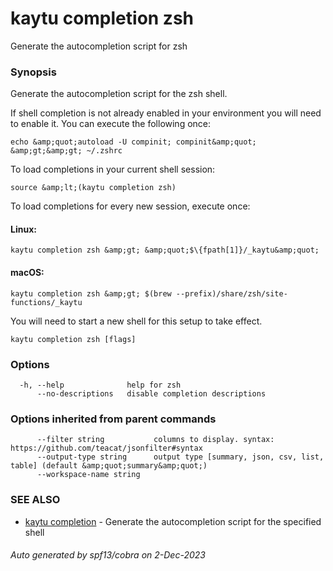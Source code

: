 # kaytu completion zsh

Generate the autocompletion script for zsh

### Synopsis

Generate the autocompletion script for the zsh shell.

If shell completion is not already enabled in your environment you will need
to enable it.  You can execute the following once:

	echo &amp;quot;autoload -U compinit; compinit&amp;quot; &amp;gt;&amp;gt; ~/.zshrc

To load completions in your current shell session:

	source &amp;lt;(kaytu completion zsh)

To load completions for every new session, execute once:

#### Linux:

	kaytu completion zsh &amp;gt; &amp;quot;$\{fpath[1]}/_kaytu&amp;quot;

#### macOS:

	kaytu completion zsh &amp;gt; $(brew --prefix)/share/zsh/site-functions/_kaytu

You will need to start a new shell for this setup to take effect.


```
kaytu completion zsh [flags]
```

### Options

```
  -h, --help              help for zsh
      --no-descriptions   disable completion descriptions
```

### Options inherited from parent commands

```
      --filter string           columns to display. syntax: https://github.com/teacat/jsonfilter#syntax
      --output-type string      output type [summary, json, csv, list, table] (default &amp;quot;summary&amp;quot;)
      --workspace-name string   
```

### SEE ALSO

* [kaytu completion](kaytu_completion)	 - Generate the autocompletion script for the specified shell

###### Auto generated by spf13/cobra on 2-Dec-2023
